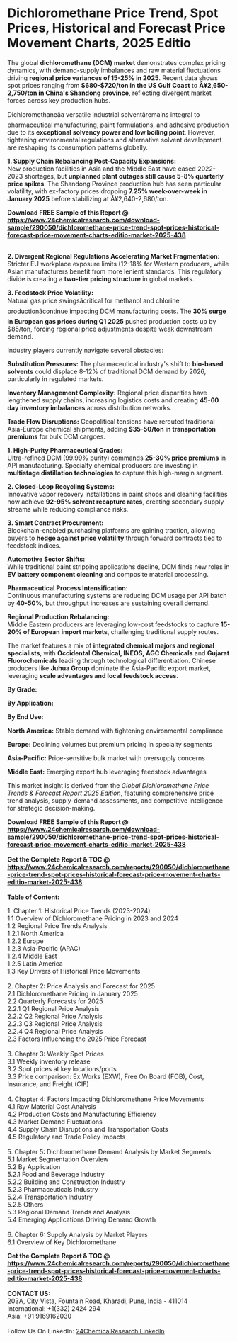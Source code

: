 <h1>Dichloromethane Price Trend, Spot Prices, Historical and Forecast Price Movement Charts, 2025 Editio</h1><p>The global <strong>dichloromethane (DCM) market</strong> demonstrates complex pricing dynamics, with demand-supply imbalances and raw material fluctuations driving <strong>regional price variances of 15-25% in 2025</strong>. Recent data shows spot prices ranging from <strong>$680-$720/ton in the US Gulf Coast</strong> to <strong>Â¥2,650-2,750/ton in China's Shandong province</strong>, reflecting divergent market forces across key production hubs.</p><p>Dichloromethaneâa versatile industrial solventâremains integral to pharmaceutical manufacturing, paint formulations, and adhesive production due to its <strong>exceptional solvency power and low boiling point</strong>. However, tightening environmental regulations and alternative solvent development are reshaping its consumption patterns globally.</p><p><strong>1. Supply Chain Rebalancing Post-Capacity Expansions:</strong><br>
New production facilities in Asia and the Middle East have eased 2022-2023 shortages, but <strong>unplanned plant outages still cause 5-8% quarterly price spikes</strong>. The Shandong Province production hub has seen particular volatility, with ex-factory prices dropping <strong>7.25% week-over-week in January 2025</strong> before stabilizing at Â¥2,640-2,680/ton.</p><div><b>Download FREE Sample of this Report @ 
            <a href="https://www.24chemicalresearch.com/download-sample/290050/dichloromethane-price-trend-spot-prices-historical-forecast-price-movement-charts-editio-market-2025-438">
            https://www.24chemicalresearch.com/download-sample/290050/dichloromethane-price-trend-spot-prices-historical-forecast-price-movement-charts-editio-market-2025-438</a></b></div><br><p><strong>2. Divergent Regional Regulations Accelerating Market Fragmentation:</strong><br>
Stricter EU workplace exposure limits (12-18% for Western producers, while Asian manufacturers benefit from more lenient standards. This regulatory divide is creating a <strong>two-tier pricing structure</strong> in global markets.</p><p><strong>3. Feedstock Price Volatility:</strong><br>
Natural gas price swingsâcritical for methanol and chlorine productionâcontinue impacting DCM manufacturing costs. The <strong>30% surge in European gas prices during Q1 2025</strong> pushed production costs up by $85/ton, forcing regional price adjustments despite weak downstream demand.</p><p>Industry players currently navigate several obstacles:</p><p><strong>Substitution Pressures:</strong> The pharmaceutical industry's shift to <strong>bio-based solvents</strong> could displace 8-12% of traditional DCM demand by 2026, particularly in regulated markets.</p><p><strong>Inventory Management Complexity:</strong> Regional price disparities have lengthened supply chains, increasing logistics costs and creating <strong>45-60 day inventory imbalances</strong> across distribution networks.</p><p><strong>Trade Flow Disruptions:</strong> Geopolitical tensions have rerouted traditional Asia-Europe chemical shipments, adding <strong>$35-50/ton in transportation premiums</strong> for bulk DCM cargoes.</p><p><strong>1. High-Purity Pharmaceutical Grades:</strong><br>
Ultra-refined DCM (99.99% purity) commands <strong>25-30% price premiums</strong> in API manufacturing. Specialty chemical producers are investing in <strong>multistage distillation technologies</strong> to capture this high-margin segment.</p><p><strong>2. Closed-Loop Recycling Systems:</strong><br>
Innovative vapor recovery installations in paint shops and cleaning facilities now achieve <strong>92-95% solvent recapture rates</strong>, creating secondary supply streams while reducing compliance risks.</p><p><strong>3. Smart Contract Procurement:</strong><br>
Blockchain-enabled purchasing platforms are gaining traction, allowing buyers to <strong>hedge against price volatility</strong> through forward contracts tied to feedstock indices.</p><p><strong>Automotive Sector Shifts:</strong><br>
	While traditional paint stripping applications decline, DCM finds new roles in <strong>EV battery component cleaning</strong> and composite material processing.</p><p><strong>Pharmaceutical Process Intensification:</strong><br>
	Continuous manufacturing systems are reducing DCM usage per API batch by <strong>40-50%</strong>, but throughput increases are sustaining overall demand.</p><p><strong>Regional Production Rebalancing:</strong><br>
	Middle Eastern producers are leveraging low-cost feedstocks to capture <strong>15-20% of European import markets</strong>, challenging traditional supply routes.</p><p>The market features a mix of <strong>integrated chemical majors and regional specialists</strong>, with <strong>Occidental Chemical, INEOS, AGC Chemicals</strong> and <strong>Gujarat Fluorochemicals</strong> leading through technological differentiation. Chinese producers like <strong>Juhua Group</strong> dominate the Asia-Pacific export market, leveraging <strong>scale advantages and local feedstock access</strong>.</p><p><strong>By Grade:</strong></p><p><strong>By Application:</strong></p><p><strong>By End Use:</strong></p><p><strong>North America:</strong> Stable demand with tightening environmental compliance</p><p><strong>Europe:</strong> Declining volumes but premium pricing in specialty segments</p><p><strong>Asia-Pacific:</strong> Price-sensitive bulk market with oversupply concerns</p><p><strong>Middle East:</strong> Emerging export hub leveraging feedstock advantages</p><p>This market insight is derived from the <em>Global Dichloromethane Price Trends &amp; Forecast Report 2025 Edition</em>, featuring comprehensive price trend analysis, supply-demand assessments, and competitive intelligence for strategic decision-making.</p><div><b>Download FREE Sample of this Report @ 
            <a href="https://www.24chemicalresearch.com/download-sample/290050/dichloromethane-price-trend-spot-prices-historical-forecast-price-movement-charts-editio-market-2025-438">
            https://www.24chemicalresearch.com/download-sample/290050/dichloromethane-price-trend-spot-prices-historical-forecast-price-movement-charts-editio-market-2025-438</a></b></div><br><div><b>Get the Complete Report & TOC @ 
            <a href="https://www.24chemicalresearch.com/reports/290050/dichloromethane-price-trend-spot-prices-historical-forecast-price-movement-charts-editio-market-2025-438">
            https://www.24chemicalresearch.com/reports/290050/dichloromethane-price-trend-spot-prices-historical-forecast-price-movement-charts-editio-market-2025-438</a></b></div><br>
            <b>Table of Content:</b><p>1. Chapter 1: Historical Price Trends (2023-2024)<br />
1.1 Overview of Dichloromethane Pricing in 2023 and 2024<br />
1.2 Regional Price Trends Analysis<br />
1.2.1 North America<br />
1.2.2 Europe<br />
1.2.3 Asia-Pacific (APAC)<br />
1.2.4 Middle East<br />
1.2.5 Latin America<br />
1.3 Key Drivers of Historical Price Movements<br />
<br />
2. Chapter 2: Price Analysis and Forecast for 2025<br />
2.1 Dichloromethane Pricing in January 2025<br />
2.2 Quarterly Forecasts for 2025<br />
2.2.1 Q1 Regional Price Analysis<br />
2.2.2 Q2 Regional Price Analysis<br />
2.2.3 Q3 Regional Price Analysis<br />
2.2.4 Q4 Regional Price Analysis<br />
2.3 Factors Influencing the 2025 Price Forecast<br />
<br />
3. Chapter 3: Weekly Spot Prices<br />
3.1 Weekly inventory release<br />
3.2 Spot prices at key locations/ports<br />
3.3 Price comparison: Ex Works (EXW), Free On Board (FOB), Cost, Insurance, and Freight (CIF)<br />
<br />
4. Chapter 4: Factors Impacting Dichloromethane Price Movements<br />
4.1 Raw Material Cost Analysis<br />
4.2 Production Costs and Manufacturing Efficiency<br />
4.3 Market Demand Fluctuations<br />
4.4 Supply Chain Disruptions and Transportation Costs<br />
4.5 Regulatory and Trade Policy Impacts<br />
<br />
5. Chapter 5: Dichloromethane Demand Analysis by Market Segments<br />
5.1 Market Segmentation Overview<br />
5.2 By Application<br />
5.2.1  Food and Beverage Industry<br />
5.2.2 Building and Construction Industry<br />
5.2.3 Pharmaceuticals Industry<br />
5.2.4 Transportation Industry<br />
5.2.5 Others<br />
5.3 Regional Demand Trends and Analysis<br />
5.4 Emerging Applications Driving Demand Growth<br />
<br />
6. Chapter 6: Supply Analysis by Market Players<br />
6.1 Overview of Key Dichloromethane</p><div><b>Get the Complete Report & TOC @ 
            <a href="https://www.24chemicalresearch.com/reports/290050/dichloromethane-price-trend-spot-prices-historical-forecast-price-movement-charts-editio-market-2025-438">
            https://www.24chemicalresearch.com/reports/290050/dichloromethane-price-trend-spot-prices-historical-forecast-price-movement-charts-editio-market-2025-438</a></b></div><br><b>CONTACT US:</b><br>
            203A, City Vista, Fountain Road, Kharadi, Pune, India - 411014<br>
            International: +1(332) 2424 294<br>
            Asia: +91 9169162030 <br><br>
            Follow Us On LinkedIn: <a href="https://www.linkedin.com/company/24chemicalresearch/">24ChemicalResearch LinkedIn</a>